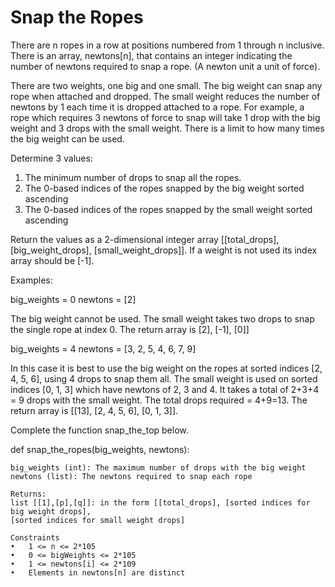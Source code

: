 
# Snap the Ropes
There are n ropes in a row at positions numbered from 1 through n inclusive. There is an array, newtons[n], that
contains an integer indicating the number of newtons required to snap a rope. (A newton unit a unit of force).

There are two weights, one big and one small. The big weight can snap any rope when attached and dropped. The small
weight reduces the number of newtons by 1 each time it is dropped attached to a rope. For example, a rope which
requires 3 newtons of force to snap will take 1 drop with the big weight and 3 drops with the small weight. There is a
limit to how many times the big weight can be used.

Determine 3 values:
1.	The minimum number of drops to snap all the ropes.
2.	The 0-based indices of the ropes snapped by the big weight sorted ascending
3.	The 0-based indices of the ropes snapped by the small weight sorted ascending

Return the values as a 2-dimensional integer array [[total_drops], [big_weight_drops], [small_weight_drops]]. If a
weight is not used its index array should be [-1].

Examples:

big_weights = 0
newtons = [2]

The big weight cannot be used. The small weight takes two drops to snap the single rope at index 0. The return array
is [2], [-1], [0]]

big_weights = 4
newtons = [3, 2, 5, 4, 6, 7, 9]

In this case it is best to use the big weight on the ropes at sorted indices [2, 4, 5, 6], using 4 drops to snap them
all. The small weight is used on sorted indices [0, 1, 3] which have newtons of 2, 3 and 4. It takes a total of
2+3+4 = 9 drops with the small weight. The total drops required = 4+9=13. The return array
is [[13], [2, 4, 5, 6], [0, 1, 3]].

Complete the function snap_the_top below.

def snap_the_ropes(big_weights, newtons):
    <!-- Arguments: -->

    big_weights (int): The maximum number of drops with the big weight
    newtons (list): The newtons required to snap each rope

    Returns:
    list [[1],[p],[q]]: in the form [[total_drops], [sorted indices for big weight drops],
    [sorted indices for small weight drops]

    Constraints
    •	1 <= n <= 2*105
    •	0 <= bigWeights <= 2*105
    •	1 <= newtons[i] <= 2*109
    •	Elements in newtons[n] are distinct






